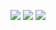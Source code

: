 <img src="https://img.shields.io/badge/Version-5.3.3-%23CD3255" > <img src="https://img.shields.io/badge/Discord-discord.gg%2FaUEq6QJRMW-blue" > <img src="https://img.shields.io/badge/Download-https%3A%2F%2Fwearedevs.net%2Fd%2Fnihon-success" >
